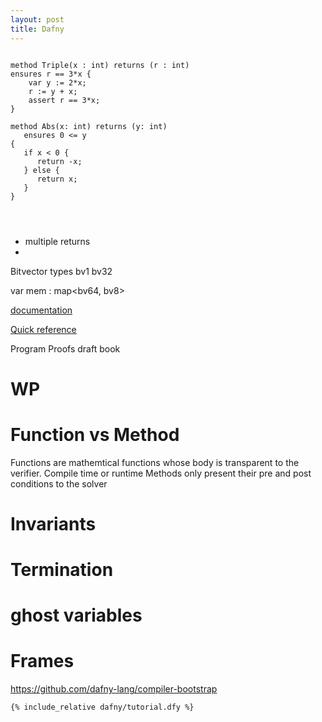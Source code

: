 ```yaml
---
layout: post
title: Dafny
---
```


```

method Triple(x : int) returns (r : int) 
ensures r == 3*x {
    var y := 2*x;
    r := y + x;
    assert r == 3*x;
}

method Abs(x: int) returns (y: int)
   ensures 0 <= y
{
   if x < 0 {
      return -x;
   } else {
      return x;
   }
}




```

- multiple returns
- 

Bitvector types
bv1
bv32

var mem : map<bv64, bv8>


[documentation](https://dafny.org/dafny/)

[Quick reference](https://dafny.org/dafny/QuickReference.html)

Program Proofs draft book

# WP

# Function vs Method
Functions are mathemtical functions whose body is transparent to the verifier. Compile time or runtime
Methods only present their pre and post conditions to the solver

# Invariants

# Termination

# ghost variables

# Frames


https://github.com/dafny-lang/compiler-bootstrap


```dafny
{% include_relative dafny/tutorial.dfy %}
```